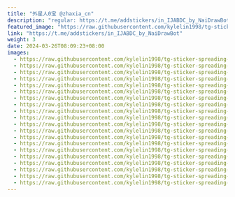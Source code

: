 ```yaml
---
title: "外星人0宝 @zhaxia_cn"
description: "regular: https://t.me/addstickers/in_IJABDC_by_NaiDrawBot"
featured_image: "https://raw.githubusercontent.com/kylelin1998/tg-sticker-spreading-worldwide-images/main/img/aff9c268-a128-4258-bc41-cefdc35465d4.jpg"
link: "https://t.me/addstickers/in_IJABDC_by_NaiDrawBot"
weight: 3
date: 2024-03-26T08:09:23+08:00
images:
  - https://raw.githubusercontent.com/kylelin1998/tg-sticker-spreading-worldwide-images/main/img/aff9c268-a128-4258-bc41-cefdc35465d4.jpg
  - https://raw.githubusercontent.com/kylelin1998/tg-sticker-spreading-worldwide-images/main/img/09b0182d-c641-48a9-af0a-1670bec8f0c6.jpg
  - https://raw.githubusercontent.com/kylelin1998/tg-sticker-spreading-worldwide-images/main/img/c1fbc736-94c4-4d95-9da0-41c4f58ef8f6.jpg
  - https://raw.githubusercontent.com/kylelin1998/tg-sticker-spreading-worldwide-images/main/img/c74b5e05-3fff-4e31-b20e-8f5cba2cf784.jpg
  - https://raw.githubusercontent.com/kylelin1998/tg-sticker-spreading-worldwide-images/main/img/651a3478-ce2d-4986-b644-5e013d8a9ad5.jpg
  - https://raw.githubusercontent.com/kylelin1998/tg-sticker-spreading-worldwide-images/main/img/309f0d25-2d14-4432-a813-fa92d4aafc35.jpg
  - https://raw.githubusercontent.com/kylelin1998/tg-sticker-spreading-worldwide-images/main/img/471e8591-5055-4495-8e44-e2560a67c004.jpg
  - https://raw.githubusercontent.com/kylelin1998/tg-sticker-spreading-worldwide-images/main/img/c6117c58-ac53-47e3-80dc-fc356a675b59.jpg
  - https://raw.githubusercontent.com/kylelin1998/tg-sticker-spreading-worldwide-images/main/img/7bb7ab7b-a9e3-41e4-94b6-512df6159a5c.jpg
  - https://raw.githubusercontent.com/kylelin1998/tg-sticker-spreading-worldwide-images/main/img/64e594ed-3e77-4e95-87c6-658d5b79dfba.jpg
  - https://raw.githubusercontent.com/kylelin1998/tg-sticker-spreading-worldwide-images/main/img/6215419d-3bb8-446a-8dd4-76b868cb86d2.jpg
  - https://raw.githubusercontent.com/kylelin1998/tg-sticker-spreading-worldwide-images/main/img/57edcbce-58f8-432d-a730-e486f7b788c8.jpg
  - https://raw.githubusercontent.com/kylelin1998/tg-sticker-spreading-worldwide-images/main/img/fb2ab69c-074b-476d-907a-eb840f74dba3.jpg
  - https://raw.githubusercontent.com/kylelin1998/tg-sticker-spreading-worldwide-images/main/img/d588faae-36ce-4f49-afbb-9fb69b71534d.jpg
  - https://raw.githubusercontent.com/kylelin1998/tg-sticker-spreading-worldwide-images/main/img/661dd857-d57f-4c8e-badf-cdbca42913cd.jpg
  - https://raw.githubusercontent.com/kylelin1998/tg-sticker-spreading-worldwide-images/main/img/1d94f91c-a8f8-40f3-a2cc-7b841b5fa663.jpg
  - https://raw.githubusercontent.com/kylelin1998/tg-sticker-spreading-worldwide-images/main/img/18159a63-e683-4d65-b8da-4a3f3164c7cc.jpg
  - https://raw.githubusercontent.com/kylelin1998/tg-sticker-spreading-worldwide-images/main/img/1a991979-0237-43b2-89a6-46a3cc7f1716.jpg
  - https://raw.githubusercontent.com/kylelin1998/tg-sticker-spreading-worldwide-images/main/img/b7f455aa-0d84-4bf0-91ac-e8cc07a73769.jpg
  - https://raw.githubusercontent.com/kylelin1998/tg-sticker-spreading-worldwide-images/main/img/d27276ea-dcd2-4356-b477-9aa0e6fcddc5.jpg
---
```

